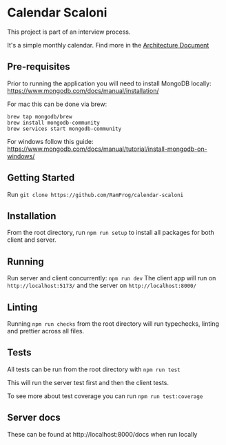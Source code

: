 # Calendar Scaloni

This project is part of an interview process.

It's a simple monthly calendar. Find more in the [Architecture Document](ARCHITECTURE.md)

## Pre-requisites

Prior to running the application you will need to install MongoDB locally: https://www.mongodb.com/docs/manual/installation/

For mac this can be done via brew:

```
brew tap mongodb/brew
brew install mongodb-community
brew services start mongodb-community
```

For windows follow this guide: https://www.mongodb.com/docs/manual/tutorial/install-mongodb-on-windows/

## Getting Started

Run `git clone https://github.com/RamProg/calendar-scaloni`

## Installation

From the root directory, run `npm run setup` to install all packages for both client and server.

## Running

Run server and client concurrently: `npm run dev`
The client app will run on `http://localhost:5173/` and the server on `http://localhost:8000/`

## Linting

Running `npm run checks` from the root directory will run typechecks, linting and prettier across all files.

## Tests

All tests can be run from the root directory with `npm run test`

This will run the server test first and then the client tests.

To see more about test coverage you can run `npm run test:coverage`

## Server docs

These can be found at http://localhost:8000/docs when run locally